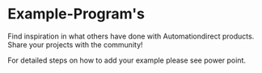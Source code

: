 # Example-Program's  
Find inspiration in what others have done with Automationdirect products. Share your projects with the community!

For detailed steps on how to add your example please see power point. 
